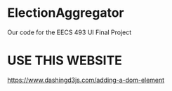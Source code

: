 # ElectionAggregator
Our code for the EECS 493 UI Final Project

# USE THIS WEBSITE
https://www.dashingd3js.com/adding-a-dom-element
